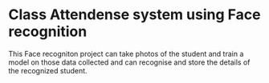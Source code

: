 # Class Attendense system using Face recognition
 This Face recogniton project can take photos of the student and train a model on those data collected and can recognise and store the details of the recognized student.
